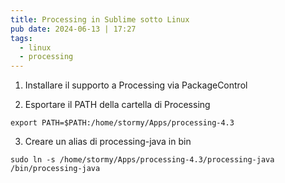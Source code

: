 ```yaml
---
title: Processing in Sublime sotto Linux
pub date: 2024-06-13 | 17:27
tags:
  - linux
  - processing
---
```


1. Installare il supporto a Processing via PackageControl

2. Esportare il PATH della cartella di Processing

```shell
export PATH=$PATH:/home/stormy/Apps/processing-4.3
```

3. Creare un alias di processing-java in bin

```shell
sudo ln -s /home/stormy/Apps/processing-4.3/processing-java /bin/processing-java
```